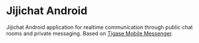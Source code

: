 # Jijichat Android #

Jijichat Android application for realtime communication through public chat rooms and private messaging. Based on [Tigase Mobile Messenger](https://projects.tigase.org/projects/tigase-mobilemessenger/ "Tigase Mobile Messenger").
